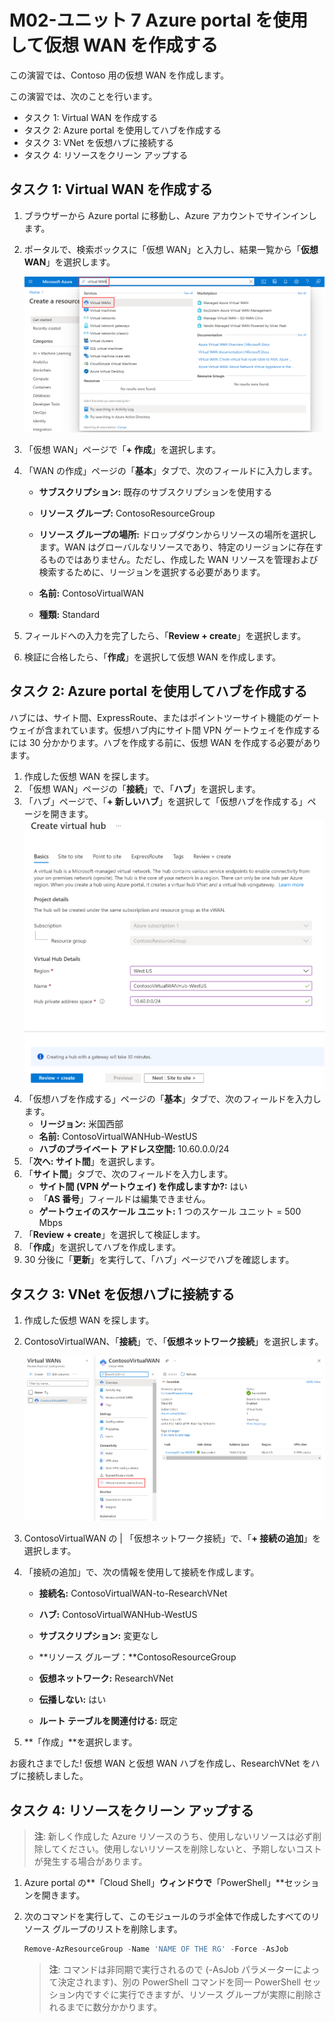 ﻿---
Exercise:
    title: 'M02-ユニット 7 Azure portal を使用して仮想 WAN を作成する'
    module: 'モジュール - ハイブリッド ネットワークの設計と実装'
---

# M02-ユニット 7 Azure portal を使用して仮想 WAN を作成する


この演習では、Contoso 用の仮想 WAN を作成します。

この演習では、次のことを行います。

+ タスク 1: Virtual WAN を作成する
+ タスク 2: Azure portal を使用してハブを作成する
+ タスク 3: VNet を仮想ハブに接続する
+ タスク 4: リソースをクリーン アップする



## タスク 1: Virtual WAN を作成する

1. ブラウザーから Azure portal に移動し、Azure アカウントでサインインします。

2. ポータルで、検索ボックスに「仮想 WAN」と入力し、結果一覧から「**仮想 WAN**」を選択します。

   ![Azure portal で仮想ネットワークを検索します。](../media/search-for-virtual-wan.png)

 

3. 「仮想 WAN」ページで「**+ 作成**」を選択します。 

4. 「WAN の作成」ページの「**基本**」タブで、次のフィールドに入力します。

   - **サブスクリプション:** 既存のサブスクリプションを使用する

   - **リソース グループ:** ContosoResourceGroup

   - **リソース グループの場所:** ドロップダウンからリソースの場所を選択します。WAN はグローバルなリソースであり、特定のリージョンに存在するものではありません。ただし、作成した WAN リソースを管理および検索するために、リージョンを選択する必要があります。

   - **名前:** ContosoVirtualWAN

   - **種類:** Standard 

5. フィールドへの入力を完了したら、「**Review + create**」を選択します。

6. 検証に合格したら、「**作成**」を選択して仮想 WAN を作成します。

## タスク 2: Azure portal を使用してハブを作成する

ハブには、サイト間、ExpressRoute、またはポイントツーサイト機能のゲートウェイが含まれています。仮想ハブ内にサイト間 VPN ゲートウェイを作成するには 30 分かかります。ハブを作成する前に、仮想 WAN を作成する必要があります。

1. 作成した仮想 WAN を探します。 
2. 「仮想 WAN」ページの「**接続**」で、「**ハブ**」を選択します。
3. 「ハブ」ページで、「**+ 新しいハブ**」を選択して「仮想ハブを作成する」ページを開きます。
   ![仮想ハブを作成する - 基本タブ。](../media/create-vwan-hub.png)
4. 「仮想ハブを作成する」ページの「**基本**」タブで、次のフィールドを入力します。
   - **リージョン:** 米国西部
   - **名前:** ContosoVirtualWANHub-WestUS
   - **ハブのプライベート アドレス空間:** 10.60.0.0/24
5. 「**次へ: サイト間**」を選択します。
6. 「**サイト間**」タブで、次のフィールドを入力します。
   - **サイト間 (VPN ゲートウェイ) を作成しますか?:** はい
   - 「**AS 番号**」フィールドは編集できません。
   - **ゲートウェイのスケール ユニット:** 1 つのスケール ユニット = 500 Mbps
7. 「**Review + create**」を選択して検証します。
8. 「**作成**」を選択してハブを作成します。 
9. 30 分後に「**更新**」を実行して、「ハブ」ページでハブを確認します。 

## タスク 3: VNet を仮想ハブに接続する

1. 作成した仮想 WAN を探します。 

2. ContosoVirtualWAN、「**接続**」で、「**仮想ネットワーク接続**」を選択します。

   ![仮想ネットワーク接続が強調表示された仮想 WAN 構成ページ。](../media/connect-vnet-to-virtual-hub.png)

3. ContosoVirtualWAN の | 「仮想ネットワーク接続」で、「**+ 接続の追加**」を選択します。

4. 「接続の追加」で、次の情報を使用して接続を作成します。

   - **接続名:** ContosoVirtualWAN-to-ResearchVNet

   - **ハブ:** ContosoVirtualWANHub-WestUS

   - **サブスクリプション:** 変更なし

   - **リソース グループ：**ContosoResourceGroup

   - **仮想ネットワーク:** ResearchVNet

   - **伝播しない:** はい

   - **ルート テーブルを関連付ける:** 既定

5. **「作成」**を選択します。

 

お疲れさまでした! 仮想 WAN と仮想 WAN ハブを作成し、ResearchVNet をハブに接続しました。

## タスク 4: リソースをクリーン アップする

   > **注**: 新しく作成した Azure リソースのうち、使用しないリソースは必ず削除してください。使用しないリソースを削除しないと、予期しないコストが発生する場合があります。

1. Azure portal の**「Cloud Shell」**ウィンドウで**「PowerShell」**セッションを開きます。

1. 次のコマンドを実行して、このモジュールのラボ全体で作成したすべてのリソース グループのリストを削除します。

   ```powershell
   Remove-AzResourceGroup -Name 'NAME OF THE RG' -Force -AsJob
   ```

    > **注**: コマンドは非同期で実行されるので (-AsJob パラメーターによって決定されます)、別の PowerShell コマンドを同一 PowerShell セッション内ですぐに実行できますが、リソース グループが実際に削除されるまでに数分かかります。

